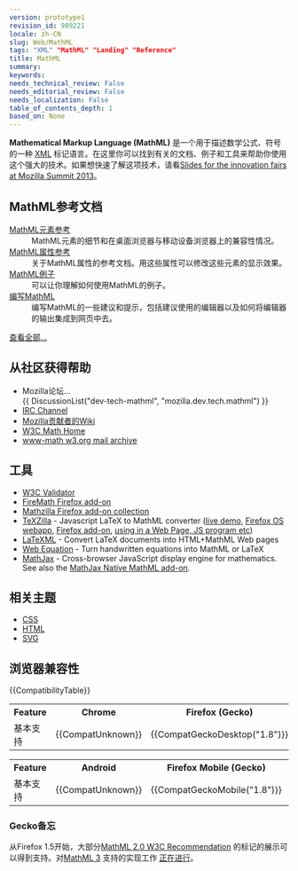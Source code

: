 ```yaml
---
version: prototype1
revision_id: 909221
locale: zh-CN
slug: Web/MathML
tags: "XML" "MathML" "Landing" "Reference"
title: MathML
summary: 
keywords: 
needs_technical_review: False
needs_editorial_review: False
needs_localization: False
table_of_contents_depth: 1
based_on: None
---
```

<p><strong>Mathematical Markup Language (MathML)</strong> 是一个用于描述数学公式、符号的一种 <a href="/zh-CN/docs/XML" title="/en-US/docs/XML">XML</a> 标记语言。在这里你可以找到有关的文档、例子和工具来帮助你使用这个强大的技术。如果想快速了解这项技术，请看<a href="http://fred-wang.github.io/MozSummitMathML/index.html">Slides for the innovation fairs at Mozilla Summit 2013</a>。</p>

<div class="row topicpage-table">
<div class="section">
<h2 class="Documentation" id="Documentation" name="Documentation">MathML参考文档</h2>

<dl>
 <dt><a href="/zh-CN/docs/Web/MathML/Element" title="/en-US/docs/Web/MathML/Element">MathML元素参考</a></dt>
 <dd>MathML元素的细节和在桌面浏览器与移动设备浏览器上的兼容性情况。</dd>
 <dt><a href="/en-US/docs/Web/MathML/Attribute" title="/en-US/docs/Web/MathML/Attribute">MathML属性参考</a></dt>
 <dd>关于MathML属性的参考文档。用这些属性可以修改这些元素的显示效果。</dd>
 <dt><a href="/en-US/docs/Web/MathML/Examples" title="/en-US/docs/Web/MathML/Examples">MathML例子</a></dt>
 <dd>可以让你理解如何使用MathML的例子。</dd>
 <dt><a href="/en-US/docs/Web/MathML/Authoring" title="/en-US/docs/Web/MathML/Authoring">编写MathML</a></dt>
 <dd>编写MathML的一些建议和提示，包括建议使用的编辑器以及如何将编辑器的输出集成到网页中去。</dd>
</dl>

<p><span class="alllinks"><a href="/en-US/docs/tag/MathML" title="/en-US/docs/tag/CSS">查看全部...</a></span></p>
</div>

<div class="section">
<h2 class="Community" id="Getting_help_from_the_community">从社区获得帮助</h2>

<ul>
 <li>Mozilla论坛...<br />
  {{ DiscussionList("dev-tech-mathml", "mozilla.dev.tech.mathml") }}</li>
 <li><a class="link-irc" href="irc://irc.mozilla.org/%23mathml" rel="external" target="_blank" title="irc://irc.mozilla.org/%23mathml">IRC Channel</a></li>
 <li><a class="link-https" href="https://wiki.mozilla.org/MathML:Home_Page">Mozilla贡献者的Wiki</a></li>
 <li><a href="http://www.w3.org/Math/" title="http://www.w3.org/Math/">W3C Math Home</a></li>
 <li><a href="http://lists.w3.org/Archives/Public/www-math/" title="http://lists.w3.org/Archives/Public/www-math/">www-math w3.org mail archive</a></li>
</ul>

<h2 class="Tools" id="工具">工具</h2>

<ul>
 <li><a class="external" href="http://validator.w3.org">W3C Validator</a></li>
 <li><a class="link-https" href="https://addons.mozilla.org/de/firefox/addon/8969/">FireMath Firefox add-on</a></li>
 <li><a href="https://addons.mozilla.org/firefox/collections/fred_wang/mathzilla/" title="https://addons.mozilla.org/firefox/collections/fred_wang/mathzilla/">Mathzilla Firefox add-on collection</a></li>
 <li><a href="https://github.com/fred-wang/TeXZilla">TeXZilla</a> - Javascript LaTeX to MathML converter (<a href="http://fred-wang.github.io/TeXZilla/">live demo</a>, <a href="http://r-gaia-cs.github.io/TeXZilla-webapp/">Firefox OS webapp</a>, <a href="https://addons.mozilla.org/en-US/firefox/addon/texzilla/">Firefox add-on</a>, <a href="https://github.com/fred-wang/TeXZilla/wiki/Using-TeXZilla">using in a Web Page, JS program etc</a>)</li>
 <li><a href="http://dlmf.nist.gov/LaTeXML/" title="http://dlmf.nist.gov/LaTeXML/">LaTeXML</a> - Convert LaTeX documents into HTML+MathML Web pages</li>
 <li><a href="http://webdemo.visionobjects.com/equation.html" title="http://webdemo.visionobjects.com/equation.html">Web Equation</a> - Turn handwritten equations into MathML or LaTeX</li>
 <li><a href="http://www.mathjax.org/" title="http://www.mathjax.org/">MathJax</a> - Cross-browser JavaScript display engine for mathematics. See also the <a href="https://addons.mozilla.org/en-US/firefox/addon/mathjax-native-mathml/">MathJax Native MathML add-on</a>.</li>
</ul>

<h2 class="Related_Topics" id="Related_Topics" name="Related_Topics">相关主题</h2>

<ul>
 <li><a href="/zh-CN/docs/Web/CSS" title="/en-US/docs/Web/CSS">CSS</a></li>
 <li><a href="/zh-CN/docs/Web/HTML" title="/en-US/docs/Web/HTML">HTML</a></li>
 <li><a href="/zh-CN/docs/Web/SVG" title="/en-US/docs/Web/SVG">SVG</a></li>
</ul>
</div>
</div>

<h2 id="Browser_compatibility" name="Browser_compatibility">浏览器兼容性</h2>

<p>{{CompatibilityTable}}</p>

<div id="compat-desktop">
<table class="compat-table">
 <tbody>
  <tr>
   <th>Feature</th>
   <th>Chrome</th>
   <th>Firefox (Gecko)</th>
   <th>Internet Explorer</th>
   <th>Opera</th>
   <th>Safari</th>
  </tr>
  <tr>
   <td>基本支持</td>
   <td>{{CompatUnknown}}</td>
   <td>{{CompatGeckoDesktop("1.8")}}</td>
   <td>{{CompatUnknown}}</td>
   <td>{{CompatUnknown}}</td>
   <td>{{CompatUnknown}}</td>
  </tr>
 </tbody>
</table>
</div>

<div id="compat-mobile">
<table class="compat-table">
 <tbody>
  <tr>
   <th>Feature</th>
   <th>Android</th>
   <th>Firefox Mobile (Gecko)</th>
   <th>IE Mobile</th>
   <th>Opera Mobile</th>
   <th>Safari Mobile</th>
  </tr>
  <tr>
   <td>基本支持</td>
   <td>{{CompatUnknown}}</td>
   <td>{{CompatGeckoMobile("1.8")}}</td>
   <td>{{CompatUnknown}}</td>
   <td>{{CompatUnknown}}</td>
   <td>{{CompatUnknown}}</td>
  </tr>
 </tbody>
</table>
</div>

<div>
<h3 id="Gecko备忘">Gecko备忘</h3>

<p>从Firefox 1.5开始，大部分<a class="external" href="http://www.w3.org/TR/MathML2/">MathML 2.0 W3C Recommendation</a> 的标记的展示可以得到支持。对<a class="external" href="http://www.w3.org/TR/MathML3/" title="http://www.w3.org/TR/MathML3/">MathML 3</a> 支持的实现工作 <a href="/en-US/docs/Mozilla_MathML_Project/Status" title="/en-US/docs/Mozilla_MathML_Project/Status">正在进行</a>。</p>
</div>

<p>&nbsp;</p>

